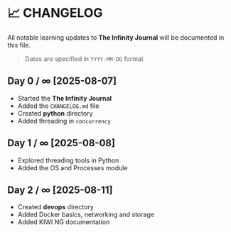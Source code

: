 # 📈 CHANGELOG

All notable learning updates to **The Infinity Journal** will be documented in this file.
> Dates are specified in `YYYY-MM-DD` format

## Day 0 / ∞ [2025-08-07]
- Started the **The Infinity Journal**
- Added the `CHANGELOG.md` file
- Created **python** directory
- Added threading in `concurrency`

## Day 1 / ∞ [2025-08-08]
- Explored threading tools in Python
- Added the OS and Processes module

## Day 2 / ∞ [2025-08-11]
- Created **devops** directory
- Added Docker basics, networking and storage
- Added KIWI NG documentation
